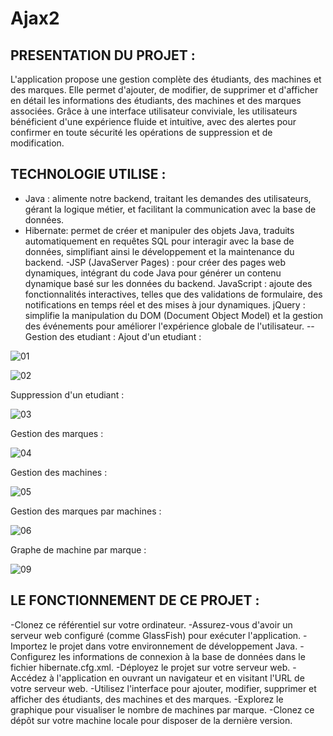 # Ajax2
PRESENTATION DU PROJET :
-------------------------
L'application propose une gestion complète des étudiants, des machines et des marques. Elle permet d'ajouter, de modifier, de supprimer et d'afficher en détail les informations des étudiants, des machines et des marques associées. Grâce à une interface utilisateur conviviale, les utilisateurs bénéficient d'une expérience fluide et intuitive, avec des alertes pour confirmer en toute sécurité les opérations de suppression et de modification.

TECHNOLOGIE UTILISE :
---------------------
- Java : alimente notre backend, traitant les demandes des utilisateurs, gérant la logique métier, et facilitant la communication avec la base de données.
- Hibernate: permet de créer et manipuler des objets Java, traduits automatiquement en requêtes SQL pour interagir avec la base de données, simplifiant ainsi le développement et la maintenance du backend.
-JSP (JavaServer Pages) : pour créer des pages web dynamiques, intégrant du code Java pour générer un contenu dynamique basé sur les données du backend.
JavaScript : ajoute des fonctionnalités interactives, telles que des validations de formulaire, des notifications en temps réel et des mises à jour dynamiques.
jQuery : simplifie la manipulation du DOM (Document Object Model) et la gestion des événements pour améliorer l'expérience globale de l'utilisateur.
--Gestion des etudiant :
Ajout d'un etudiant :

![01](https://github.com/Samia-Kouame/Ajax2/assets/147660832/6647cd01-c6aa-4bf9-96f5-588387e20b43)

![02](https://github.com/Samia-Kouame/Ajax2/assets/147660832/bda42bec-aa44-421e-bb8b-7c212669b033)

Suppression d'un etudiant : 

![03](https://github.com/Samia-Kouame/Ajax2/assets/147660832/8a33d423-5032-4b42-be5f-140075c32bb5)

Gestion des marques :

![04](https://github.com/Samia-Kouame/Ajax2/assets/147660832/8bda3de2-4fb8-45fb-893c-86a746b825af)

Gestion des machines : 

![05](https://github.com/Samia-Kouame/Ajax2/assets/147660832/2ee8e675-8b01-46cb-b458-76d1adb63423)

Gestion des marques par machines : 

![06](https://github.com/Samia-Kouame/Ajax2/assets/147660832/ab0bfccc-ab50-4b7f-8d84-81610bf83436)

Graphe de machine par marque :

![09](https://github.com/Samia-Kouame/Ajax2/assets/147660832/542ebb6a-99cf-474c-850f-d8fc9d43ff81)



LE FONCTIONNEMENT DE CE PROJET :
--------------------------------
-Clonez ce référentiel sur votre ordinateur.
-Assurez-vous d'avoir un serveur web configuré (comme GlassFish) pour exécuter l'application.
-Importez le projet dans votre environnement de développement Java.
-Configurez les informations de connexion à la base de données dans le fichier hibernate.cfg.xml.
-Déployez le projet sur votre serveur web.
-Accédez à l'application en ouvrant un navigateur et en visitant l'URL de votre serveur web.
-Utilisez l'interface pour ajouter, modifier, supprimer et afficher des étudiants, des machines et des marques.
-Explorez le graphique pour visualiser le nombre de machines par marque.
-Clonez ce dépôt sur votre machine locale pour disposer de la dernière version.











